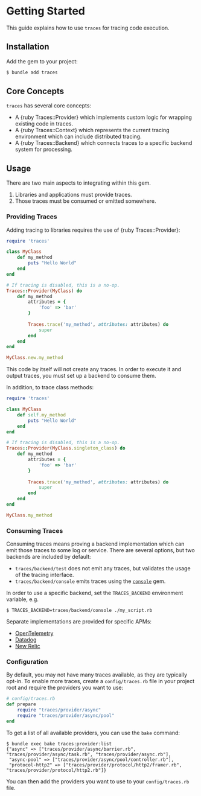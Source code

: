# Getting Started

This guide explains how to use `traces` for tracing code execution.

## Installation

Add the gem to your project:

~~~ bash
$ bundle add traces
~~~

## Core Concepts

`traces` has several core concepts:

- A {ruby Traces::Provider} which implements custom logic for wrapping existing code in traces.
- A {ruby Traces::Context} which represents the current tracing environment which can include distributed tracing.
- A {ruby Traces::Backend} which connects traces to a specific backend system for processing.

## Usage

There are two main aspects to integrating within this gem.

1. Libraries and applications must provide traces.
2. Those traces must be consumed or emitted somewhere.

### Providing Traces

Adding tracing to libraries requires the use of {ruby Traces::Provider}:

~~~ ruby
require 'traces'

class MyClass
	def my_method
		puts "Hello World"
	end
end

# If tracing is disabled, this is a no-op.
Traces::Provider(MyClass) do
	def my_method
		attributes = {
			'foo' => 'bar'
		}
		
		Traces.trace('my_method', attributes: attributes) do
			super
		end
	end
end

MyClass.new.my_method
~~~

This code by itself will not create any traces. In order to execute it and output traces, you must set up a backend to consume them.

In addition, to trace class methods:

~~~ ruby
require 'traces'

class MyClass
	def self.my_method
		puts "Hello World"
	end
end

# If tracing is disabled, this is a no-op.
Traces::Provider(MyClass.singleton_class) do
	def my_method
		attributes = {
			'foo' => 'bar'
		}
		
		Traces.trace('my_method', attributes: attributes) do
			super
		end
	end
end

MyClass.my_method
~~~

### Consuming Traces

Consuming traces means proving a backend implementation which can emit those traces to some log or service. There are several options, but two backends are included by default:

- `traces/backend/test` does not emit any traces, but validates the usage of the tracing interface.
- `traces/backend/console` emits traces using the [`console`](https://github.com/socketry/console) gem.

In order to use a specific backend, set the `TRACES_BACKEND` environment variable, e.g.

~~~ shell
$ TRACES_BACKEND=traces/backend/console ./my_script.rb
~~~

Separate implementations are provided for specific APMs:

- [OpenTelemetry](https://github.com/socketry/traces-backend-open_telemetry)
- [Datadog](https://github.com/socketry/traces-backend-datadog)
- [New Relic](https://github.com/newrelic/traces-backend-newrelic)

### Configuration

By default, you may not have many traces available, as they are typically opt-in. To enable more traces, create a `config/traces.rb` file in your project root and require the providers you want to use:

```ruby
# config/traces.rb
def prepare
	require "traces/provider/async"
	require "traces/provider/async/pool"
end
```

To get a list of all available providers, you can use the `bake` command:

~~~ shell
$ bundle exec bake traces:provider:list
{"async" => ["traces/provider/async/barrier.rb", "traces/provider/async/task.rb", "traces/provider/async.rb"],
 "async-pool" => ["traces/provider/async/pool/controller.rb"],
 "protocol-http2" => ["traces/provider/protocol/http2/framer.rb", "traces/provider/protocol/http2.rb"]}
~~~

You can then add the providers you want to use to your `config/traces.rb` file.
